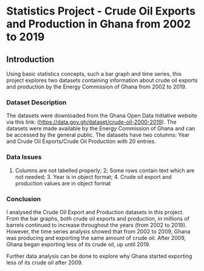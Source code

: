 # Statistics Project - Crude Oil Exports and Production in Ghana from 2002 to 2019  

## Introduction
Using basic statistics concepts, such a bar graph and time series, this project explores two datasets containing information about crude oil exports and production by the Energy Commission of Ghana from 2002 to 2019.

### Dataset Description
The datasets were downloaded from the Ghana Open Data Initiative website via this link: (https://data.gov.gh/dataset/crude-oil-2000-2019). The datasets were made available by the Energy Commission of Ghana and can be accessed by the general public. The datasets have two columns: Year and Crude Oil Exports/Crude Oil Production with 20 entries.

### Data Issues
1. Columns are not labelled properly; 2; Some rows contain text which are not needed; 3. Year is in object format; 4. Crude oil export and production values are in object format

### Conclusion
I analysed the Crude Oil Export and Production datasets in this project. From the bar graphs, both crude oil exports and production, in millions of barrels continued to increase throughout the years (from 2002 to 2019). However, the time series analysis showed that from 2002 to 2009, Ghana was producing and exporting the same amount of crude oil. After 2009, Ghana began exporting less of its crude oil, up until 2019.

Further data analysis can be done to explore why Ghana started exporting less of its crude oil after 2009.
